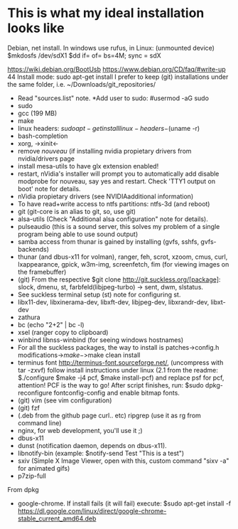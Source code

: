 # This is what my ideal installation looks like


Debian, net install. In windows use rufus, in Linux:
(unmounted device)
$mkdosfs /dev/sdX1
$dd if=<file> of=<device> bs=4M; sync
<device> = sdX

https://wiki.debian.org/BootUsb
https://www.debian.org/CD/faq/#write-up 
44
Install mode: sudo apt-get install
I prefer to keep (git) installations under the same folder, i.e. ~/Downloads/git_repositories/

* Read "sources.list" note.
*Add user to sudo: #usermod -aG sudo <user>
* sudo
* gcc (199 MB)
* make
* linux headers: $sudo apt-get install linux-headers-$(uname -r)
* bash-completion
* xorg, ->xinit<-
* remove *nouveau* (if installing nvidia propietary drivers from nvidia/drivers page
* install mesa-utils to have glx extension enabled!
* restart, nVidia's installer will prompt you to automatically add disable modprobe for nouveau, say yes and restart. Check 'TTY1 output on boot' note for details.
* nVidia propietary drivers (see NVIDIAadditional information)
* To have read+write access to ntfs partitions: ntfs-3d (and reboot)
* git (git-core is an alias to git, so, use git)
* alsa-utils (Check "Additional alsa configuration" note for details).
* pulseaudio (this is a sound server, this solves my problem of a single program being able to use sound output)
* samba access from thunar is gained by installing (gvfs, sshfs, gvfs-backends)
* thunar (and dbus-x11 for volman), ranger, feh, scrot, xzoom, cmus, curl, lxappearance, gpick, w3m-img, screenfetch, fim (for viewing images on the framebuffer)
* (git) From the respective $git clone http://git.suckless.org/[package]: slock, dmenu, st, farbfeld(libjpeg-turbo) -> sent, dwm, slstatus.
* See suckless terminal setup (st) note for configuring st.
* libx11-dev, libxinerama-dev, libxft-dev, libjpeg-dev, libxrandr-dev, libxt-dev
* zathura
* bc (echo "2+2" | bc -l)
* xsel (ranger copy to clipboard)
* winbind libnss-winbind (for seeing windows hostnames)
* For all the suckless packages, the way to install is patches->config.h modifications->$make->$make clean install
* terminus font http://terminus-font.sourceforge.net/, (uncompress with tar -zxvf) follow install instructions under linux (2.1 from the readme: $./configure $make -j4 pcf, $make install-pcf) and replace psf for pcf, attention! PCF is the way to go! After script finishes, run: $sudo dpkg-reconfigure fontconfig-config and enable bitmap fonts.
* (git) vim (see vim configuration)
* (git) fzf
* (.deb from the github page curl.. etc) ripgrep (use it as rg from command line)
* nginx, for web development, you'll use it ;)
* dbus-x11
* dunst (notification daemon, depends on dbus-x11).
* libnotify-bin (example: $notify-send Test "This is a test")
* sxiv (Simple X Image Viewer, open with this, custom command "sixv -a" for animated gifs)
* p7zip-full

From dpkg
* google-chrome. If install fails (it will fail) execute: $sudo apt-get install -f
https://dl.google.com/linux/direct/google-chrome-stable_current_amd64.deb

